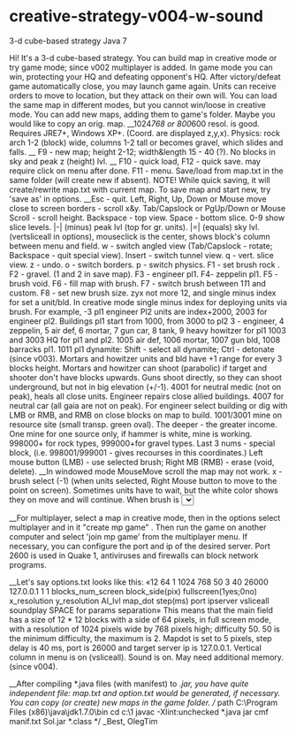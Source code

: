 # creative-strategy-v004-w-sound
3-d cube-based strategy Java 7 

Hi! It's a 3-d cube-based strategy.
You can build map in creative mode or try game mode; since v002 multiplayer is added.
In game mode you can win, protecting your HQ and defeating opponent's HQ.
After victory/defeat game automatically close, you may launch game again.
Units can receive orders to move to location, but they attack on their own will.
You can load the same map in different modes, but you cannot win/loose in creative mode.
You can add new maps, adding them to game's folder. Maybe you would like to copy an orig. map.
__1024*768 or 800*600 resol. is good. Requires JRE7+, Windows XP+. (Coord. are displayed z,y,x).
Physics: rock arch 1-2 (block) wide, columns 1-2 tall or becomes gravel, which slides and falls.
__ F9 - new map; height 2-12; width&length 15 - 40 (?). No blocks in sky and peak z (height) lvl.
__ F10 - quick load, F12 - quick save. may require click on menu after done. F11 - menu.
Save/load from map.txt in the same folder (will create new if absent).
NOTE! While quick saving, it will create/rewrite map.txt with current map.
To save map and start new, try 'save as' in options.
__Esc - quit. Left, Right, Up, Down or Mouse move close to screen borders - scroll x&y.
Tab/Capslock or PgUp/Down or Mouse Scroll - scroll height. Backspace - top view. Space - bottom slice.
0-9 show slice levels. |-| (minus) peak lvl (top for gr. units). |=| (equals) sky lvl.
(vertsliceall in options), mouseclick is the center, shows block's column between menu and field.
w - switch angled view (Tab/Capslock - rotate; Backspace - quit special view).
Insert - switch tunnel view. q - vert. slice view. z - undo. o - switch borders. p - switch physics.
F1 - set brush rock . F2 - gravel. (1 and 2 in save map). F3 - engineer pl1. F4- zeppelin pl1. 
F5 - brush void. F6 - fill map with brush. F7 - switch brush between 1*1*1 and custom.
F8 - set new brush size. zyx not more 12, and single minus index for set a unit/bld.
In creative mode single minus index for deploying units via brush. For example, -3 pl1 engineer
Pl2 units are index+2000, 2003 for engineer pl2. Buildings pl1 start from 1000,  from 3000 to pl2
3 - engineer, 4 zeppelin, 5 air def, 6 mortar, 7 gun car, 8 tank, 9 heavy howitzer for pl1
1003 and 3003 HQ for pl1 and pl2. 1005 air def, 1006 mortar, 1007 gun bld, 1008 barracks pl1.
1011 pl1 dynamite: Shift - select all dynamite; Ctrl - detonate (since v003).
Mortars and howitzer units and bld have +1 range for every 3 blocks height.
Mortars and howitzer can shoot (parabolic) if target and shooter don't have blocks upwards.
Guns shoot directly, so they can shoot underground, but not in big elevation (+/-1).
4001 for neutral medic (not on peak), heals all close units. Engineer repairs close allied buildings.
4007 for neutral car (all gaia are not on peak).
For engineer select building or dig with LMB or RMB, and RMB on close blocks on map to build.
1001/3001 mine on resource site (small transp. green oval). The deeper - the greater income.
One mine for one source only, if hammer is white, mine is working.
998000+ for rock types, 999000+for gravel types.
Last 3 nums - special block, (i.e. 998001/999001 - gives recourses in this coordinates.)
Left mouse button (LMB) - use selected brush; Right MB (RMB) - erase (void, delete).
__In windowed mode MouseMove scroll the map may not work.
x - brush select (-1) (when units selected, Right Mouse button to move to the point on screen).
Sometimes units have to wait, but the white color shows they on move and will continue.
When brush is <select> (-1), drag LMB for box selection. Only zeppelins are selected in sky slice.
c - deselect (or click non-unit blocks with Left Mouse button). d - dig/build switch to engineer.
rock 1 digs behind the engineer's direction.
v - units/bld list with coord. s - stop selected units. a - select all units.
b - test step cycle. n - switch on|off timer. Delete - erase selected units.
h - hold fire, f - fire at will for selected units and buildings.
g - ground attack permission for selected units (zeppelins and (RMB -target of heavy howitzers)).
Upper the map money is shown, under menu button - quantity of units, buildings, fire bld, HQ.
options.txt will be created in the same folder. If need, adjust it before starting program.
Mapdot is 3pix by default and you can change it (and some more) in the options.txt 
12 blocks on screen row; for 1024*786 d =64 (768/12) (block size in pix); for 800*600 d = 50.;

__For multiplayer, select a map in creative mode, then in the options select multiplayer
and in it "create mp game" .
Then run the game on another computer and select 'join mp game' from the multiplayer menu.
If necessary, you can configure the port and ip of the desired server.
Port 2600 is used in Quake 1, antiviruses and firewalls can block network programs.

__Let's say options.txt looks like this:
«12 64 1 1024 768 50 3 40 26000 127.0.0.1 1 1
blocks_num_screen block_side(pix) fullscreen(1yes;0no) x_resolution y_resolution AI_lvl map_dot step(ms) port ipserver vsliceall soundplay 
SPACE for params separation»
This means that the main field has a size of 12 * 12 blocks with a side of 64 pixels, in full screen mode,
with a resolution of 1024 pixels wide by 768 pixels high;
difficulty 50. 50 is the minimum difficulty, the maximum is 2.
Mapdot is set to 5 pixels, step delay is 40 ms, port is 26000 and target server ip is 127.0.0.1.
Vertical column in menu is on (vsliceall).
Sound is on. May need additional memory. (since v004).

__After compiling *.java files (with manifest) to *.jar, you have quite independent file:
map.txt and option.txt would be generated, if necessary.
You can copy (or create) new maps in the game folder.
/*
path C:\Program Files (x86)\java\jdk1.7.0\bin
cd c:\1
javac -Xlint:unchecked *.java
jar cmf manif.txt  Sol.jar *.class
*/
_Best, OlegTim
